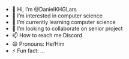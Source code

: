 - 👋 Hi, I’m @DanielKHGLars
- 👀 I’m interested in computer science
- 🌱 I’m currently learning computer science
- 💞️ I’m looking to collaborate on senior project
- 📫 How to reach me Discord
- 😄 Pronouns: He/Him
- ⚡ Fun fact: ...

<!---
DanielKHGLars/DanielKHGLars is a ✨ special ✨ repository because its `README.md` (this file) appears on your GitHub profile.
You can click the Preview link to take a look at your changes.
--->

